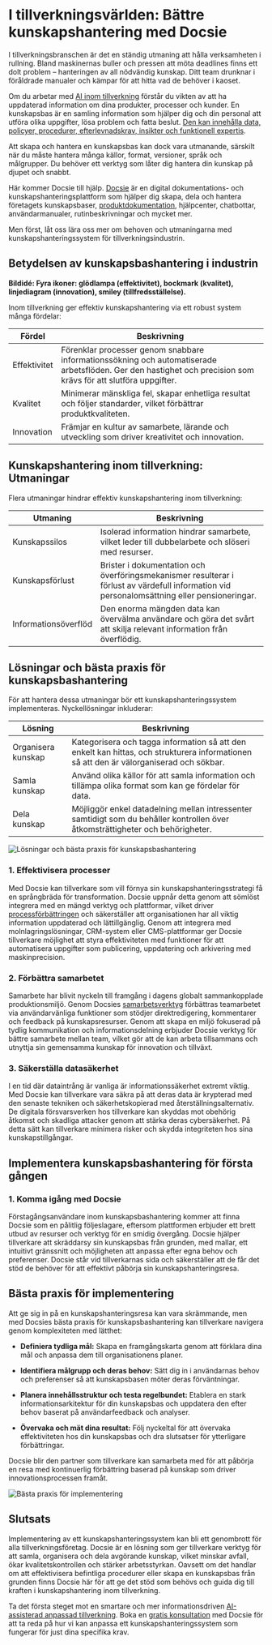 # I tillverkningsvärlden: Bättre kunskapshantering med Docsie

I tillverkningsbranschen är det en ständig utmaning att hålla verksamheten i rullning. Bland maskinernas buller och pressen att möta deadlines finns ett dolt problem – hanteringen av all nödvändig kunskap. Ditt team drunknar i föråldrade manualer och kämpar för att hitta vad de behöver i kaoset.

Om du arbetar med [AI inom tillverkning](https://prakashinfotech.com/ai-in-manufacturing-revolution-case-studies) förstår du vikten av att ha uppdaterad information om dina produkter, processer och kunder. En kunskapsbas är en samling information som hjälper dig och din personal att utföra olika uppgifter, lösa problem och fatta beslut. [Den kan innehålla data, policyer, procedurer, efterlevnadskrav, insikter och funktionell expertis](https://bloomfire.com/blog/knowledge-management-systems-in-manufacturing/).

Att skapa och hantera en kunskapsbas kan dock vara utmanande, särskilt när du måste hantera många källor, format, versioner, språk och målgrupper. Du behöver ett verktyg som låter dig hantera din kunskap på djupet och snabbt.

Här kommer Docsie till hjälp. [Docsie](https://www.docsie.io/) är en digital dokumentations- och kunskapshanteringsplattform som hjälper dig skapa, dela och hantera företagets kunskapsbaser, [produktdokumentation](https://www.docsie.io/blog/articles/product-requirements-document-101-your-guide-to-writing-great-prds/), hjälpcenter, chatbottar, användarmanualer, rutinbeskrivningar och mycket mer.

Men först, låt oss lära oss mer om behoven och utmaningarna med kunskapshanteringssystem för tillverkningsindustrin.

## Betydelsen av kunskapsbashantering i industrin

**Bildidé: Fyra ikoner: glödlampa (effektivitet), bockmark (kvalitet), linjediagram (innovation), smiley (tillfredsställelse).**

Inom tillverkning ger effektiv kunskapshantering via ett robust system många fördelar:

|Fördel|Beskrivning|
|-|-|
|Effektivitet|Förenklar processer genom snabbare informationssökning och automatiserade arbetsflöden. Ger den hastighet och precision som krävs för att slutföra uppgifter.|
|Kvalitet|Minimerar mänskliga fel, skapar enhetliga resultat och följer standarder, vilket förbättrar produktkvaliteten.|
|Innovation|Främjar en kultur av samarbete, lärande och utveckling som driver kreativitet och innovation.|

## Kunskapshantering inom tillverkning: Utmaningar
Flera utmaningar hindrar effektiv kunskapshantering inom tillverkning:

|Utmaning|Beskrivning|
|-|-|
|Kunskapssilos|Isolerad information hindrar samarbete, vilket leder till dubbelarbete och slöseri med resurser.|
|Kunskapsförlust|Brister i dokumentation och överföringsmekanismer resulterar i förlust av värdefull information vid personalomsättning eller pensioneringar.|
|Informationsöverflöd|Den enorma mängden data kan övervälma användare och göra det svårt att skilja relevant information från överflödig.|

## Lösningar och bästa praxis för kunskapsbashantering

För att hantera dessa utmaningar bör ett kunskapshanteringssystem implementeras. Nyckellösningar inkluderar:

|Lösning|Beskrivning|
|-|-|
|Organisera kunskap|Kategorisera och tagga information så att den enkelt kan hittas, och strukturera informationen så att den är välorganiserad och sökbar.|
|Samla kunskap|Använd olika källor för att samla information och tillämpa olika format som kan ge fördelar för data.|
|Dela kunskap|Möjliggör enkel datadelning mellan intressenter samtidigt som du behåller kontrollen över åtkomsträttigheter och behörigheter.|

![ Lösningar och bästa praxis för kunskapsbashantering](https://cdn.docsie.io/workspace_PfNzfGj3YfKKtTO4T/doc_QiqgSuNoJpspcExF3/file_yWxxF9nkv16kE1rei/image1.png)

### 1. Effektivisera processer

Med Docsie kan tillverkare som vill förnya sin kunskapshanteringsstrategi få en språngbräda för transformation. Docsie uppnår detta genom att sömlöst integrera med en mängd verktyg och plattformar, vilket driver [processförbättringen](https://www.docsie.io/blog/articles/process-improvement-tools-what-are-they-top-10-platforms/) och säkerställer att organisationen har all viktig information uppdaterad och lättillgänglig. Genom att integrera med molnlagringslösningar, CRM-system eller CMS-plattformar ger Docsie tillverkare möjlighet att styra effektiviteten med funktioner för att automatisera uppgifter som publicering, uppdatering och arkivering med maskinprecision.

### 2. Förbättra samarbetet

Samarbete har blivit nyckeln till framgång i dagens globalt sammankopplade produktionsmiljö. Genom Docsies [samarbetsverktyg](https://site.docsie.io/documentation-collaboration-software) förbättras teamarbetet via användarvänliga funktioner som stödjer direktredigering, kommentarer och feedback på kunskapsresurser. Genom att skapa en miljö fokuserad på tydlig kommunikation och informationsdelning erbjuder Docsie verktyg för bättre samarbete mellan team, vilket gör att de kan arbeta tillsammans och utnyttja sin gemensamma kunskap för innovation och tillväxt.

### 3. Säkerställa datasäkerhet

I en tid där dataintrång är vanliga är informationssäkerhet extremt viktig. Med Docsie kan tillverkare vara säkra på att deras data är krypterad med den senaste tekniken och säkerhetskopierad med återställningsalternativ. De digitala försvarsverken hos tillverkare kan skyddas mot obehörig åtkomst och skadliga attacker genom att stärka deras cybersäkerhet. På detta sätt kan tillverkare minimera risker och skydda integriteten hos sina kunskapstillgångar.

## Implementera kunskapsbashantering för första gången

### 1. Komma igång med Docsie

Förstagångsanvändare inom kunskapsbashantering kommer att finna Docsie som en pålitlig följeslagare, eftersom plattformen erbjuder ett brett utbud av resurser och verktyg för en smidig övergång. Docsie hjälper tillverkare att skräddarsy sin kunskapsbas från grunden, med mallar, ett intuitivt gränssnitt och möjligheten att anpassa efter egna behov och preferenser. Docsie står vid tillverkarnas sida och säkerställer att de får det stöd de behöver för att effektivt påbörja sin kunskapshanteringsresa.

## Bästa praxis för implementering

Att ge sig in på en kunskapshanteringsresa kan vara skrämmande, men med Docsies bästa praxis för kunskapsbashantering kan tillverkare navigera genom komplexiteten med lätthet:

* **Definiera tydliga mål:** Skapa en framgångskarta genom att förklara dina mål och anpassa dem till organisationens planer.

* **Identifiera målgrupp och deras behov:** Sätt dig in i användarnas behov och preferenser så att kunskapsbasen möter deras förväntningar.

* **Planera innehållsstruktur och testa regelbundet:** Etablera en stark informationsarkitektur för din kunskapsbas och uppdatera den efter behov baserat på användarfeedback och analyser.

* **Övervaka och mät dina resultat:** Följ nyckeltal för att övervaka effektiviteten hos din kunskapsbas och dra slutsatser för ytterligare förbättringar.

Docsie blir den partner som tillverkare kan samarbeta med för att påbörja en resa med kontinuerlig förbättring baserad på kunskap som driver innovationsprocessen framåt.

![Bästa praxis för implementering](https://cdn.docsie.io/workspace_PfNzfGj3YfKKtTO4T/doc_QiqgSuNoJpspcExF3/file_WK7UsmbzhYRtPWhDX/image2.png)

## Slutsats

Implementering av ett kunskapshanteringssystem kan bli ett genombrott för alla tillverkningsföretag. Docsie är en lösning som ger tillverkare verktyg för att samla, organisera och dela avgörande kunskap, vilket minskar avfall, ökar kvalitetskontrollen och stärker arbetsstyrkan. Oavsett om det handlar om att effektivisera befintliga procedurer eller skapa en kunskapsbas från grunden finns Docsie här för att ge det stöd som behövs och guida dig till kraften i kunskapshantering inom tillverkning.

Ta det första steget mot en smartare och mer informationsdriven [AI-assisterad anpassad tillverkning](https://www.fictiv.com/articles/fictiv-launches-chatgpt-powered-materials-ai). Boka en [gratis konsultation](https://app.docsie.io/login/#/) med Docsie för att ta reda på hur vi kan anpassa ett kunskapshanteringssystem som fungerar för just dina specifika krav.